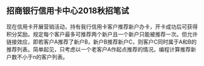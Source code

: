 ## 招商银行信用卡中心2018秋招笔试

现在信用卡开展营销活动，持有我行信用卡客户推荐新户办卡，开卡成功后可获得积分奖励。规定每个客户最多可推荐两个新户且一个新户只能被推荐一次。但允许链接效应，即若客户A推荐了新户B，新户B推荐新户C，则客户C同时属于A和B的推荐列表。简单起见，只考虑以一个老客户A作起点推荐的情况。编程计算推荐新户数不小于n的客户列表。 